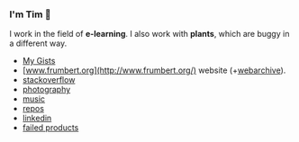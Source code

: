 ### I'm Tim 👋

I work in the field of **e-learning**. I also work with **plants**, which are buggy in a different way.
- [My Gists](https://gist.github.com/frumbert)
- [www.frumbert.org](http://www.frumbert.org/) website (+[webarchive](https://web.archive.org/web/2019*/http://frumbert.org)).
- [stackoverflow](https://stackoverflow.com/users/1238884/frumbert)
- [photography](https://flickr.com/photos/frumbert)
- [music](http://modarchive.org/index.php?request=view_artist_modules&query=91662)
- [repos](https://github.com/frumbert?tab=repositories)
- [linkedin](www.linkedin.com/in/tim-st-clair-au)
- [failed products](https://github.com/Coursesuite)

<!--
**frumbert/frumbert** is a ✨ _special_ ✨ repository because its `README.md` (this file) appears on your GitHub profile.

Here are some ideas to get you started:

- 🔭 I’m currently working on ...
- 🌱 I’m currently learning ...
- 👯 I’m looking to collaborate on ...
- 🤔 I’m looking for help with ...
- 💬 Ask me about ...
- 📫 How to reach me: ...
- 😄 Pronouns: ...
- ⚡ Fun fact: ...
-->
